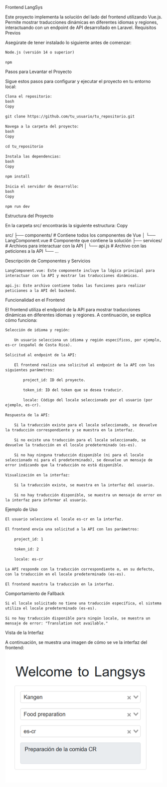 Frontend LangSys

Este proyecto implementa la solución del lado del frontend utilizando Vue.js. Permite mostrar traducciones dinámicas en diferentes idiomas y regiones, interactuando con un endpoint de API desarrollado en Laravel.
Requisitos Previos

Asegúrate de tener instalado lo siguiente antes de comenzar:

    Node.js (versión 14 o superior)

    npm

Pasos para Levantar el Proyecto

Sigue estos pasos para configurar y ejecutar el proyecto en tu entorno local:

    Clona el repositorio:
    bash
    Copy

    git clone https://github.com/tu_usuario/tu_repositorio.git

    Navega a la carpeta del proyecto:
    bash
    Copy

    cd tu_repositorio

    Instala las dependencias:
    bash
    Copy

    npm install

    Inicia el servidor de desarrollo:
    bash
    Copy

    npm run dev

Estructura del Proyecto

En la carpeta src/ encontrarás la siguiente estructura:
Copy

src/
├── components/ # Contiene todos los componentes de Vue
│   └── LangComponent.vue # Componente que contiene la solución
├── services/ # Archivos para interactuar con la API
│   └── api.js # Archivo con las peticiones a la API
└── ...

Descripción de Componentes y Servicios

    LangComponent.vue: Este componente incluye la lógica principal para interactuar con la API y mostrar las traducciones dinámicas.

    api.js: Este archivo contiene todas las funciones para realizar peticiones a la API del backend.

Funcionalidad en el Frontend

El frontend utiliza el endpoint de la API para mostrar traducciones dinámicas en diferentes idiomas y regiones. A continuación, se explica cómo funciona:

    Selección de idioma y región:

        Un usuario selecciona un idioma y región específicos, por ejemplo, es-cr (español de Costa Rica).

    Solicitud al endpoint de la API:

        El frontend realiza una solicitud al endpoint de la API con los siguientes parámetros:

            project_id: ID del proyecto.

            token_id: ID del token que se desea traducir.

            locale: Código del locale seleccionado por el usuario (por ejemplo, es-cr).

    Respuesta de la API:

        Si la traducción existe para el locale seleccionado, se devuelve la traducción correspondiente y se muestra en la interfaz.

        Si no existe una traducción para el locale seleccionado, se devuelve la traducción en el locale predeterminado (es-es).

        Si no hay ninguna traducción disponible (ni para el locale seleccionado ni para el predeterminado), se devuelve un mensaje de error indicando que la traducción no está disponible.

    Visualización en la interfaz:

        Si la traducción existe, se muestra en la interfaz del usuario.

        Si no hay traducción disponible, se muestra un mensaje de error en la interfaz para informar al usuario.

Ejemplo de Uso

    El usuario selecciona el locale es-cr en la interfaz.

    El frontend envía una solicitud a la API con los parámetros:

        project_id: 1

        token_id: 2

        locale: es-cr

    La API responde con la traducción correspondiente o, en su defecto, con la traducción en el locale predeterminado (es-es).

    El frontend muestra la traducción en la interfaz.

Comportamiento de Fallback

    Si el locale solicitado no tiene una traducción específica, el sistema utiliza el locale predeterminado (es-es).

    Si no hay traducción disponible para ningún locale, se muestra un mensaje de error: "Translation not available."

Vista de la Interfaz

A continuación, se muestra una imagen de cómo se ve la interfaz del frontend:
<img src="./LansysScreen.png" alt="Vista de la Interfaz" style="display: block; margin: 0 auto; max-width: 100%;" />

